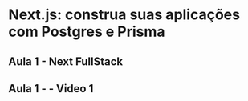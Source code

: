 # Next.js: construa suas aplicações com Postgres e Prisma

## Aula 1 - Next FullStack

## Aula 1 -  - Video 1


